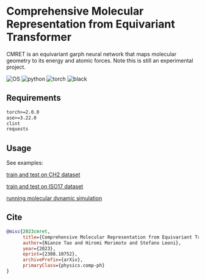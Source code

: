 # Comprehensive Molecular Representation from Equivariant Transformer
CMRET is an equivariant garph neural network that maps molecular geometry to its energy and atomic forces. Note this is still an experimental project.

![OS](https://img.shields.io/badge/OS-Windows%20|%20Linux%20|%20macOS-blue?color=00b166)
![python](https://img.shields.io/badge/Python-3.9%20|%203.10-blue.svg?color=dd9b65)
![torch](https://img.shields.io/badge/torch-2.0-blue?color=708ddd)
![black](https://img.shields.io/badge/code%20style-black-black)

## Requirements
```txt
torch>=2.0.0
ase>=3.22.0
clint
requests
```

## Usage
See examples:

[train and test on CH2 dataset](script/run_ch2.py)

[train and test on ISO17 dataset](script/run_iso17.py)

[running molecular dynamic simulation](script/molecular_dynamics.py)


## Cite
```bibtex
@misc{2023cmret,
      title={Comprehensive Molecular Representation from Equivariant Transformer}, 
      author={Nianze Tao and Hiromi Morimoto and Stefano Leoni},
      year={2023},
      eprint={2308.10752},
      archivePrefix={arXiv},
      primaryClass={physics.comp-ph}
}
```